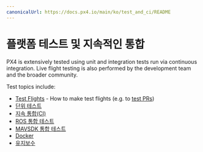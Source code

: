 ```yaml
---
canonicalUrl: https://docs.px4.io/main/ko/test_and_ci/README
---
```


# 플랫폼 테스트 및 지속적인 통합

PX4 is extensively tested using unit and integration tests run via continuous integration. Live flight testing is also performed by the development team and the broader community.

Test topics include:

* [Test Flights](../test_and_ci/test_flights.md) - How to make test flights (e.g. to [test PRs](../contribute/code.md#pull-requests))
* [단위 테스트](../test_and_ci/unit_tests.md)
* [지속 통합(CI)](../test_and_ci/continous_integration.md)
* [ROS 통합 테스트](../test_and_ci/jenkins_ci.md)
* [MAVSDK 통합 테스트](../test_and_ci/integration_testing.md)
* [Docker](../test_and_ci/integration_testing_mavsdk.md)
* [유지보수](../test_and_ci/docker.md)


